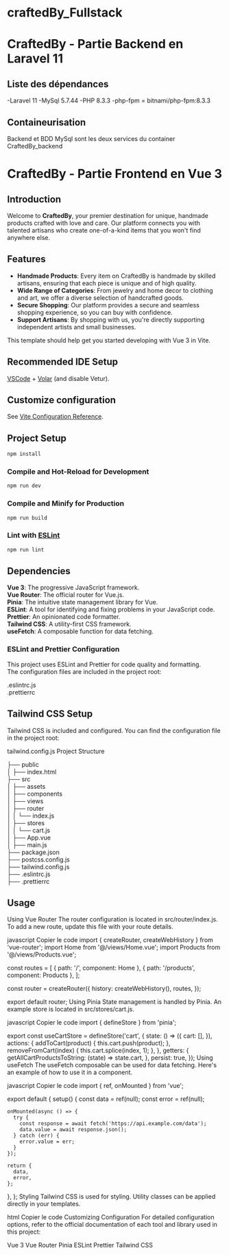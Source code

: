 # craftedBy_Fullstack

# CraftedBy - Partie Backend en Laravel 11

## Liste des dépendances
-Laravel 11
-MySql 5.7.44
-PHP 8.3.3
-php-fpm = bitnami/php-fpm:8.3.3


## Containeurisation
Backend et BDD MySql sont les deux services du container CraftedBy_backend


# CraftedBy - Partie Frontend en Vue 3

## Introduction

Welcome to **CraftedBy**, your premier destination for unique, handmade products crafted with love and care. Our platform connects you with talented artisans who create one-of-a-kind items that you won't find anywhere else.

## Features

- **Handmade Products**: Every item on CraftedBy is handmade by skilled artisans, ensuring that each piece is unique and of high quality.
- **Wide Range of Categories**: From jewelry and home decor to clothing and art, we offer a diverse selection of handcrafted goods.
- **Secure Shopping**: Our platform provides a secure and seamless shopping experience, so you can buy with confidence.
- **Support Artisans**: By shopping with us, you're directly supporting independent artists and small businesses.

This template should help get you started developing with Vue 3 in Vite.

## Recommended IDE Setup

[VSCode](https://code.visualstudio.com/) + [Volar](https://marketplace.visualstudio.com/items?itemName=Vue.volar) (and disable Vetur).

## Customize configuration

See [Vite Configuration Reference](https://vitejs.dev/config/).

## Project Setup

```sh
npm install
```

### Compile and Hot-Reload for Development

```sh
npm run dev
```

### Compile and Minify for Production

```sh
npm run build
```

### Lint with [ESLint](https://eslint.org/)

```sh
npm run lint
```

## Dependencies
**Vue 3**: The progressive JavaScript framework.<br>
**Vue Router**: The official router for Vue.js.<br>
**Pinia**: The intuitive state management library for Vue.<br>
**ESLint**: A tool for identifying and fixing problems in your JavaScript code.<br>
**Prettier**: An opinionated code formatter.<br>
**Tailwind CSS**: A utility-first CSS framework.<br>
**useFetch**: A composable function for data fetching.<br>
### ESLint and Prettier Configuration
This project uses ESLint and Prettier for code quality and formatting.<br> The configuration files are included in the project root:

.eslintrc.js<br>
.prettierrc<br>
## Tailwind CSS Setup
Tailwind CSS is included and configured. You can find the configuration file in the project root:

tailwind.config.js
Project Structure<br>

├── public<br>
│   ├── index.html<br>
├── src<br>
│   ├── assets<br>
│   ├── components<br>
│   ├── views<br>
│   ├── router<br>
│   │   └── index.js<br>
│   ├── stores<br>
│   │   └── cart.js<br>
│   ├── App.vue<br>
│   ├── main.js<br>
├── package.json<br>
├── postcss.config.js<br>
├── tailwind.config.js<br>
├── .eslintrc.js<br>
├── .prettierrc<br>
## Usage<br>
Using Vue Router
The router configuration is located in src/router/index.js. To add a new route, update this file with your route details.

javascript
Copier le code
import { createRouter, createWebHistory } from 'vue-router';
import Home from '@/views/Home.vue';
import Products from '@/views/Products.vue';

const routes = [
{ path: '/', component: Home },
{ path: '/products', component: Products },
];

const router = createRouter({
history: createWebHistory(),
routes,
});

export default router;
Using Pinia
State management is handled by Pinia. An example store is located in src/stores/cart.js.

javascript
Copier le code
import { defineStore } from 'pinia';

export const useCartStore = defineStore('cart', {
state: () => ({
cart: [],
}),
actions: {
addToCart(product) {
this.cart.push(product);
},
removeFromCart(index) {
this.cart.splice(index, 1);
},
},
getters: {
getAllCartProductsToString: (state) => state.cart,
},
persist: true,
});
Using useFetch
The useFetch composable can be used for data fetching. Here's an example of how to use it in a component.

javascript
Copier le code
import { ref, onMounted } from 'vue';

export default {
setup() {
const data = ref(null);
const error = ref(null);

    onMounted(async () => {
      try {
        const response = await fetch('https://api.example.com/data');
        data.value = await response.json();
      } catch (err) {
        error.value = err;
      }
    });

    return {
      data,
      error,
    };
},
};
Styling
Tailwind CSS is used for styling. Utility classes can be applied directly in your templates.

html
Copier le code
<template>
  <div class="p-4 bg-gray-200">
    <h1 class="text-2xl font-bold">Hello World</h1>
  </div>
</template>
Customizing Configuration
For detailed configuration options, refer to the official documentation of each tool and library used in this project:

Vue 3
Vue Router
Pinia
ESLint
Prettier
Tailwind CSS
